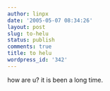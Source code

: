 ```yaml
---
author: linpx
date: '2005-05-07 08:34:26'
layout: post
slug: to-helu
status: publish
comments: true
title: to helu
wordpress_id: '342'
---
```


how are u? it is been a long time.

